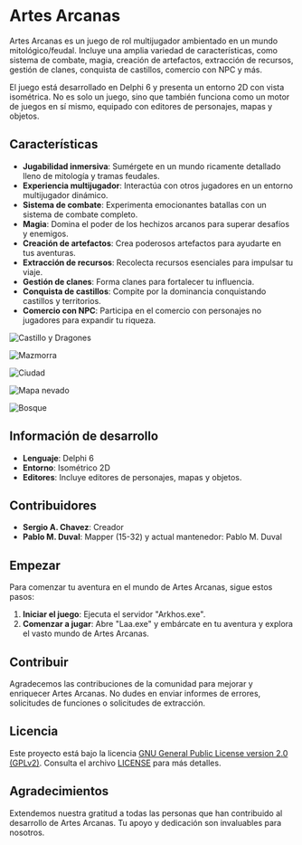 
# Artes Arcanas

Artes Arcanas es un juego de rol multijugador ambientado en un mundo mitológico/feudal. Incluye una amplia variedad de características, como sistema de combate, magia, creación de artefactos, extracción de recursos, gestión de clanes, conquista de castillos, comercio con NPC y más.

El juego está desarrollado en Delphi 6 y presenta un entorno 2D con vista isométrica. No es solo un juego, sino que también funciona como un motor de juegos en sí mismo, equipado con editores de personajes, mapas y objetos.

## Características

- **Jugabilidad inmersiva**: Sumérgete en un mundo ricamente detallado lleno de mitología y tramas feudales.
- **Experiencia multijugador**: Interactúa con otros jugadores en un entorno multijugador dinámico.
- **Sistema de combate**: Experimenta emocionantes batallas con un sistema de combate completo.
- **Magia**: Domina el poder de los hechizos arcanos para superar desafíos y enemigos.
- **Creación de artefactos**: Crea poderosos artefactos para ayudarte en tus aventuras.
- **Extracción de recursos**: Recolecta recursos esenciales para impulsar tu viaje.
- **Gestión de clanes**: Forma clanes para fortalecer tu influencia.
- **Conquista de castillos**: Compite por la dominancia conquistando castillos y territorios.
- **Comercio con NPC**: Participa en el comercio con personajes no jugadores para expandir tu riqueza.

![Castillo y Dragones](https://a.fsdn.com/con/app/proj/artes-arcanas/screenshots/Castillo%20y%20Dragones.jpg)

![Mazmorra](https://a.fsdn.com/con/app/proj/artes-arcanas/screenshots/Mazmorras.jpg)

![Ciudad](https://a.fsdn.com/con/app/proj/artes-arcanas/screenshots/Ciudad.jpg)

![Mapa nevado](https://a.fsdn.com/con/app/proj/artes-arcanas/screenshots/Nieve.jpg)

![Bosque](https://a.fsdn.com/con/app/proj/artes-arcanas/screenshots/Bosques.jpg)

## Información de desarrollo

- **Lenguaje**: Delphi 6
- **Entorno**: Isométrico 2D
- **Editores**: Incluye editores de personajes, mapas y objetos.

## Contribuidores

- **Sergio A. Chavez**: Creador
- **Pablo M. Duval**: Mapper (15-32) y actual mantenedor: Pablo M. Duval

## Empezar

Para comenzar tu aventura en el mundo de Artes Arcanas, sigue estos pasos:

1. **Iniciar el juego**: Ejecuta el servidor "Arkhos.exe".
2. **Comenzar a jugar**: Abre "Laa.exe" y embárcate en tu aventura y explora el vasto mundo de Artes Arcanas.

## Contribuir

Agradecemos las contribuciones de la comunidad para mejorar y enriquecer Artes Arcanas. No dudes en enviar informes de errores, solicitudes de funciones o solicitudes de extracción.

## Licencia

Este proyecto está bajo la licencia [GNU General Public License version 2.0 (GPLv2)](https://www.gnu.org/licenses/old-licenses/gpl-2.0.en.html). Consulta el archivo [LICENSE](LICENSE) para más detalles.

## Agradecimientos

Extendemos nuestra gratitud a todas las personas que han contribuido al desarrollo de Artes Arcanas. Tu apoyo y dedicación son invaluables para nosotros.
